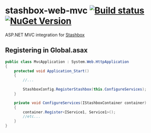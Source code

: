 # stashbox-web-mvc [![Build status](https://img.shields.io/appveyor/ci/pcsajtai/stashbox-extensions/main.svg?label=appveyor)](https://ci.appveyor.com/project/pcsajtai/stashbox-extensions/branch/main) [![NuGet Version](https://buildstats.info/nuget/Stashbox.Web.Mvc)](https://www.nuget.org/packages/Stashbox.Web.Mvc/)
ASP.NET MVC integration for [Stashbox](https://github.com/z4kn4fein/stashbox)

## Registering in Global.asax
```c#
public class MvcApplication : System.Web.HttpApplication
{
    protected void Application_Start()
    {
        //...
        
        StashboxConfig.RegisterStashbox(this.ConfigureServices);
    }

    private void ConfigureServices(IStashboxContainer container)
    {
        container.Register<IService1, Service1>();
        //etc...
    }
}
```

